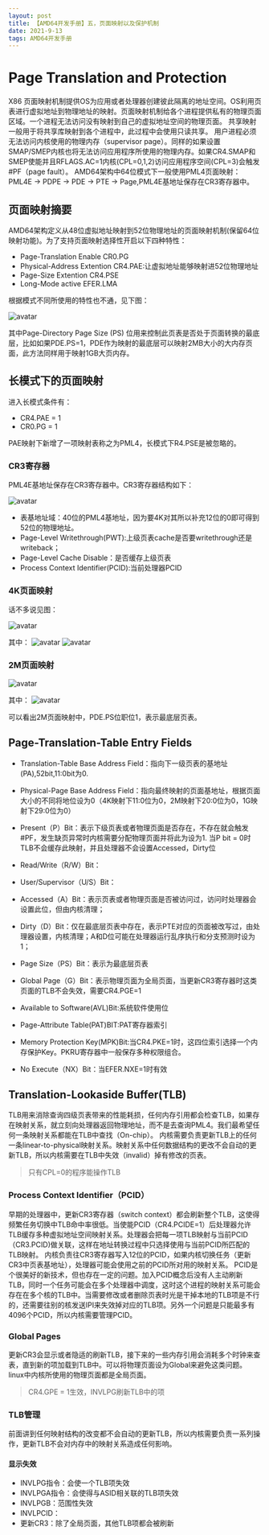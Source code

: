 ```yaml
---
layout: post
title: 【AMD64开发手册】五，页面映射以及保护机制
date: 2021-9-13
tags: AMD64开发手册    
---
```


# Page Translation and Protection
X86 页面映射机制提供OS为应用或者处理器创建彼此隔离的地址空间。OS利用页表进行虚拟地址到物理地址的映射。页面映射机制给各个进程提供私有的物理页面区域。一个进程无法访问没有映射到自己的虚拟地址空间的物理页面。
共享映射一般用于将共享库映射到各个进程中，此过程中会使用只读共享。
用户进程必须无法访问内核使用的物理内存（supervisor page）。同样的如果设置SMAP/SMEP内核也将无法访问应用程序所使用的物理内存。如果CR4.SMAP和SMEP使能并且RFLAGS.AC=1内核(CPL=0,1,2)访问应用程序空间(CPL=3)会触发#PF（page fault）。
AMD64架构中64位模式下一般使用PML4页面映射：PML4E -> PDPE -> PDE -> PTE -> Page,PML4E基地址保存在CR3寄存器中。

## 页面映射摘要
AMD64架构定义从48位虚拟地址映射到52位物理地址的页面映射机制(保留64位映射功能)。为了支持页面映射选择性开启以下四种特性：
- Page-Translation Enable CR0.PG
- Physical-Address Extention CR4.PAE:让虚拟地址能够映射进52位物理地址
- Page-Size Extention CR4.PSE
- Long-Mode active EFER.LMA

根据模式不同所使用的特性也不通，见下图：

![avatar](https://raw.githubusercontent.com/arafatms/arafatms.github.io/main/images/posts/20210913-AMDPageTranslation/SupportedPagingAlternatives.png?raw=true)

其中Page-Directory Page Size (PS) 位用来控制此页表是否处于页面转换的最底层，比如如果PDE.PS=1，PDE作为映射的最底层可以映射2MB大小的大内存页面，此方法同样用于映射1GB大页内存。

## 长模式下的页面映射
进入长模式条件有：
- CR4.PAE = 1
- CR0.PG = 1

PAE映射下新增了一项映射表称之为PML4，长模式下R4.PSE是被忽略的。

### CR3寄存器
PML4E基地址保存在CR3寄存器中。CR3寄存器结构如下：

![avatar](https://raw.githubusercontent.com/arafatms/arafatms.github.io/main/images/posts/20210913-AMDPageTranslation/CR3.png?raw=true)

- 表基地址域：40位的PML4基地址，因为要4K对其所以补充12位的0即可得到52位的物理地址。
- Page-Level Writethrough(PWT):上级页表cache是否要writethrough还是writeback；
- Page-Level Cache Disable：是否缓存上级页表
- Process Context Identifier(PCID):当前处理器PCID

### 4K页面映射
话不多说见图：

![avatar](https://raw.githubusercontent.com/arafatms/arafatms.github.io/main/images/posts/20210913-AMDPageTranslation/4KPML4.png?raw=true)

其中：
![avatar](https://raw.githubusercontent.com/arafatms/arafatms.github.io/main/images/posts/20210913-AMDPageTranslation/4KPML41.png?raw=true)
![avatar](https://raw.githubusercontent.com/arafatms/arafatms.github.io/main/images/posts/20210913-AMDPageTranslation/4KPML42.png?raw=true)

### 2M页面映射
![avatar](https://raw.githubusercontent.com/arafatms/arafatms.github.io/main/images/posts/20210913-AMDPageTranslation/2MPML4.png?raw=true)

其中：
![avatar](https://raw.githubusercontent.com/arafatms/arafatms.github.io/main/images/posts/20210913-AMDPageTranslation/2MPML41.png?raw=true)

可以看出2M页面映射中，PDE.PS位职位1，表示最底层页表。

## Page-Translation-Table Entry Fields

- Translation-Table Base Address Field：指向下一级页表的基地址(PA),52bit,11:0bit为0.

- Physical-Page Base Address Field：指向最终映射的页面基地址，根据页面大小的不同将地位设为0（4K映射下11:0位为0，2M映射下20:0位为0，1G映射下29:0位为0）
- Present（P）Bit：表示下级页表或者物理页面是否存在，不存在就会触发#PF，发生缺页异常时内核需要分配物理页面并将此为设为1. 当P bit = 0时TLB不会缓存此映射，并且处理器不会设置Accessed，Dirty位
- Read/Write（R/W）Bit：
- User/Supervisor（U/S）Bit：
- Accessed（A）Bit：表示页表或者物理页面是否被访问过，访问时处理器会设置此位，但由内核清理；
- Dirty（D）Bit：仅在最底层页表中存在，表示PTE对应的页面被改写过，由处理器设置，内核清理；A和D位可能在处理器运行乱序执行和分支预测时设为1；
- Page Size（PS）Bit：表示为最底层页表
- Global Page（G）Bit：表示物理页面为全局页面，当更新CR3寄存器时这类页面的TLB不会失效，需要CR4.PGE=1
- Available to Software(AVL)Bit:系统软件使用位
- Page-Attribute Table(PAT)BIT:PAT寄存器索引
- Memory Protection Key(MPK)Bit:当CR4.PKE=1时，这四位索引选择一个内存保护Key。PKRU寄存器中一般保存多种权限组合。
- No Execute（NX）Bit：当EFER.NXE=1时有效

## Translation-Lookaside Buffer(TLB)
TLB用来消除查询四级页表带来的性能耗损，任何内存引用都会检查TLB，如果存在映射关系，就立刻向处理器返回物理地址，而不是去查询PML4。我们最希望任何一条映射关系都能在TLB中查找（On-chip）。
内核需要负责更新TLB上的任何一条linear-to-physical映射关系。映射关系中任何数据结构的更改不会自动的更新TLB，所以内核需要在TLB中失效（invalid）掉有修改的页表。
> 只有CPL=0的程序能操作TLB

### Process Context Identifier（PCID）
早期的处理器中，更新CR3寄存器（switch context）都会刷新整个TLB，这使得频繁任务切换中TLB命中率很低。当使能PCID（CR4.PCIDE=1）后处理器允许TLB缓存多种虚拟地址空间映射关系。处理器会把每一项TLB映射与当前PCID（CR3.PCID)做关联，这样在地址转换过程中只选择使用与当前PCID所匹配的TLB映射。
内核负责往CR3寄存器写入12位的PCID，如果内核切换任务（更新CR3中页表基地址），处理器可能会使用之前的PCID所对用的映射关系。
PCID是个很美好的新技术，但也存在一定的问题。加入PCID概念后没有人主动刷新TLB，同时一个任务可能会在多个处理器中调度，这时这个进程的映射关系可能会存在在多个核的TLB中。当需要修改或者删除页表时光是干掉本地的TLB项是不行的，还需要往别的核发送IPI来失效掉对应的TLB项。另外一个问题是只能最多有4096个PCID，所以内核需要管理PCID。

### Global Pages
更新CR3会显示或者隐适的刷新TLB，接下来的一些内存引用会消耗多个时钟来查表，直到新的项加载到TLB中。可以将物理页面设为Global来避免这类问题。linux中内核所使用的物理页面都是全局页面。
> CR4.GPE = 1生效，INVLPG刷新TLB中的项

### TLB管理
前面讲到任何映射结构的改变都不会自动的更新TLB，所以内核需要负责一系列操作，更新TLB不会对内存中的映射关系造成任何影响。

#### 显示失效
- INVLPG指令：会使一个TLB项失效
- INVLPGA指令：会使得与ASID相关联的TLB项失效
- INVLPGB：范围性失效
- INVLPCID：
- 更新CR3：除了全局页面，其他TLB项都会被刷新
